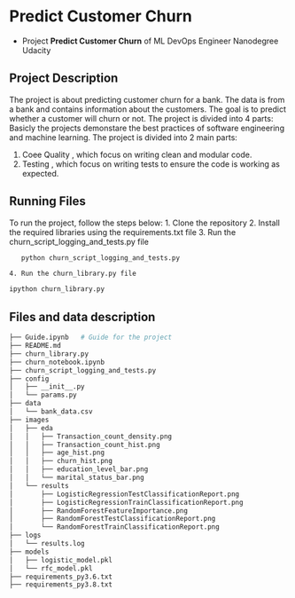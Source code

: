 # Predict Customer Churn

- Project **Predict Customer Churn** of ML DevOps Engineer Nanodegree Udacity

## Project Description
The project is about predicting customer churn for a bank. The data is from a bank and contains information about the customers. The goal is to predict whether a customer will churn or not. The project is divided into 4 parts:
Basicly the projects demonstare the best practices of software engineering and machine learning. The project is divided into 2 main parts:
1. Coee Quality , which focus on writing clean and modular code.
2. Testing , which focus on writing tests to ensure the code is working as expected.
   
## Running Files
  To run the project, follow the steps below:
    1. Clone the repository
    2. Install the required libraries using the requirements.txt file
    3. Run the churn_script_logging_and_tests.py file
   ```bash
      python churn_script_logging_and_tests.py
   ```
    4. Run the churn_library.py file
   ```bash 
   ipython churn_library.py
   ```

## Files and data description




```bash
├── Guide.ipynb   # Guide for the project
├── README.md
├── churn_library.py
├── churn_notebook.ipynb
├── churn_script_logging_and_tests.py
├── config
│   ├── __init__.py
│   └── params.py
├── data
│   └── bank_data.csv
├── images
│   ├── eda
│   │   ├── Transaction_count_density.png
│   │   ├── Transaction_count_hist.png
│   │   ├── age_hist.png
│   │   ├── churn_hist.png
│   │   ├── education_level_bar.png
│   │   └── marital_status_bar.png
│   └── results
│       ├── LogisticRegressionTestClassificationReport.png
│       ├── LogisticRegressionTrainClassificationReport.png
│       ├── RandomForestFeatureImportance.png
│       ├── RandomForestTestClassificationReport.png
│       └── RandomForestTrainClassificationReport.png
├── logs
│   └── results.log
├── models
│   ├── logistic_model.pkl
│   └── rfc_model.pkl
├── requirements_py3.6.txt
├── requirements_py3.8.txt
```

